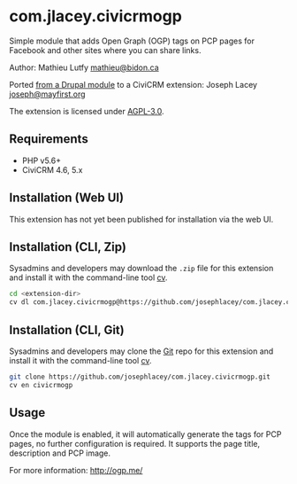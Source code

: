 # com.jlacey.civicrmogp

Simple module that adds Open Graph (OGP) tags on PCP pages for Facebook and other sites where you can share links.

Author: Mathieu Lutfy <mathieu@bidon.ca>

Ported [from a Drupal module](https://github.com/mlutfy/civicrmogp) to a CiviCRM extension: Joseph Lacey <joseph@mayfirst.org>

The extension is licensed under [AGPL-3.0](LICENSE.txt).

## Requirements

* PHP v5.6+
* CiviCRM 4.6, 5.x

## Installation (Web UI)

This extension has not yet been published for installation via the web UI.

## Installation (CLI, Zip)

Sysadmins and developers may download the `.zip` file for this extension and install it with the command-line tool [cv](https://github.com/civicrm/cv).

```bash
cd <extension-dir>
cv dl com.jlacey.civicrmogp@https://github.com/josephlacey/com.jlacey.civicrmogp/archive/master.zip
```

## Installation (CLI, Git)

Sysadmins and developers may clone the [Git](https://en.wikipedia.org/wiki/Git) repo for this extension and install it with the command-line tool [cv](https://github.com/civicrm/cv).

```bash
git clone https://github.com/josephlacey/com.jlacey.civicrmogp.git
cv en civicrmogp
```

## Usage

Once the module is enabled, it will automatically generate the tags for PCP pages, no further configuration is required. It supports the page title, description and PCP image.

For more information: http://ogp.me/
